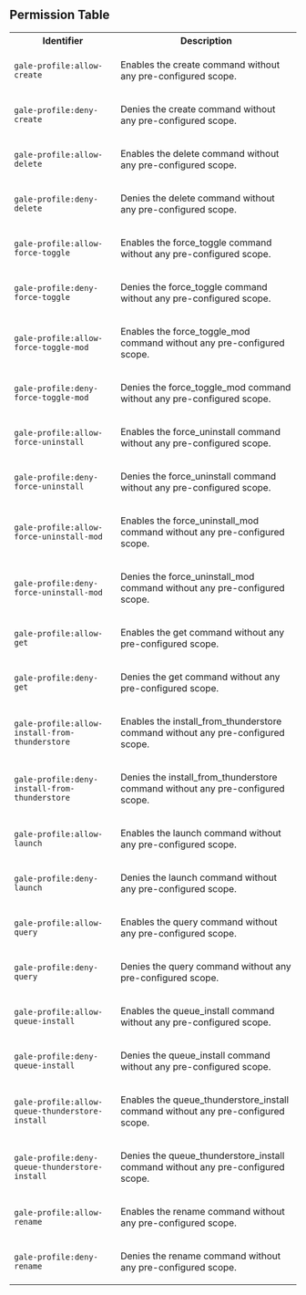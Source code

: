 
## Permission Table 

<table>
<tr>
<th>Identifier</th>
<th>Description</th>
</tr>


<tr>
<td>

`gale-profile:allow-create`

</td>
<td>

Enables the create command without any pre-configured scope.

</td>
</tr>

<tr>
<td>

`gale-profile:deny-create`

</td>
<td>

Denies the create command without any pre-configured scope.

</td>
</tr>

<tr>
<td>

`gale-profile:allow-delete`

</td>
<td>

Enables the delete command without any pre-configured scope.

</td>
</tr>

<tr>
<td>

`gale-profile:deny-delete`

</td>
<td>

Denies the delete command without any pre-configured scope.

</td>
</tr>

<tr>
<td>

`gale-profile:allow-force-toggle`

</td>
<td>

Enables the force_toggle command without any pre-configured scope.

</td>
</tr>

<tr>
<td>

`gale-profile:deny-force-toggle`

</td>
<td>

Denies the force_toggle command without any pre-configured scope.

</td>
</tr>

<tr>
<td>

`gale-profile:allow-force-toggle-mod`

</td>
<td>

Enables the force_toggle_mod command without any pre-configured scope.

</td>
</tr>

<tr>
<td>

`gale-profile:deny-force-toggle-mod`

</td>
<td>

Denies the force_toggle_mod command without any pre-configured scope.

</td>
</tr>

<tr>
<td>

`gale-profile:allow-force-uninstall`

</td>
<td>

Enables the force_uninstall command without any pre-configured scope.

</td>
</tr>

<tr>
<td>

`gale-profile:deny-force-uninstall`

</td>
<td>

Denies the force_uninstall command without any pre-configured scope.

</td>
</tr>

<tr>
<td>

`gale-profile:allow-force-uninstall-mod`

</td>
<td>

Enables the force_uninstall_mod command without any pre-configured scope.

</td>
</tr>

<tr>
<td>

`gale-profile:deny-force-uninstall-mod`

</td>
<td>

Denies the force_uninstall_mod command without any pre-configured scope.

</td>
</tr>

<tr>
<td>

`gale-profile:allow-get`

</td>
<td>

Enables the get command without any pre-configured scope.

</td>
</tr>

<tr>
<td>

`gale-profile:deny-get`

</td>
<td>

Denies the get command without any pre-configured scope.

</td>
</tr>

<tr>
<td>

`gale-profile:allow-install-from-thunderstore`

</td>
<td>

Enables the install_from_thunderstore command without any pre-configured scope.

</td>
</tr>

<tr>
<td>

`gale-profile:deny-install-from-thunderstore`

</td>
<td>

Denies the install_from_thunderstore command without any pre-configured scope.

</td>
</tr>

<tr>
<td>

`gale-profile:allow-launch`

</td>
<td>

Enables the launch command without any pre-configured scope.

</td>
</tr>

<tr>
<td>

`gale-profile:deny-launch`

</td>
<td>

Denies the launch command without any pre-configured scope.

</td>
</tr>

<tr>
<td>

`gale-profile:allow-query`

</td>
<td>

Enables the query command without any pre-configured scope.

</td>
</tr>

<tr>
<td>

`gale-profile:deny-query`

</td>
<td>

Denies the query command without any pre-configured scope.

</td>
</tr>

<tr>
<td>

`gale-profile:allow-queue-install`

</td>
<td>

Enables the queue_install command without any pre-configured scope.

</td>
</tr>

<tr>
<td>

`gale-profile:deny-queue-install`

</td>
<td>

Denies the queue_install command without any pre-configured scope.

</td>
</tr>

<tr>
<td>

`gale-profile:allow-queue-thunderstore-install`

</td>
<td>

Enables the queue_thunderstore_install command without any pre-configured scope.

</td>
</tr>

<tr>
<td>

`gale-profile:deny-queue-thunderstore-install`

</td>
<td>

Denies the queue_thunderstore_install command without any pre-configured scope.

</td>
</tr>

<tr>
<td>

`gale-profile:allow-rename`

</td>
<td>

Enables the rename command without any pre-configured scope.

</td>
</tr>

<tr>
<td>

`gale-profile:deny-rename`

</td>
<td>

Denies the rename command without any pre-configured scope.

</td>
</tr>
</table>

